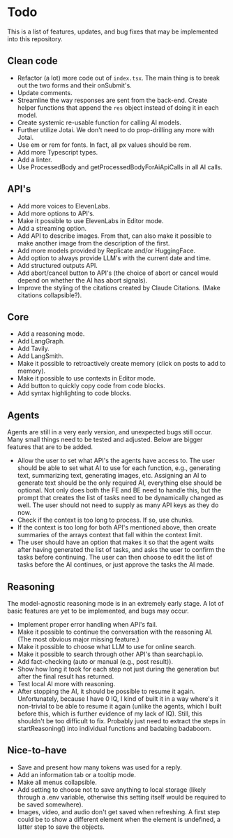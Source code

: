 # Todo

This is a list of features, updates, and bug fixes that may be implemented into this repository.

## Clean code

- Refactor (a lot) more code out of `index.tsx`. The main thing is to break out the two forms and their onSubmit's.
- Update comments.
- Streamline the way responses are sent from the back-end. Create helper functions that append the `res` object instead of doing it in each model.
- Create systemic re-usable function for calling AI models.
- Further utilize Jotai. We don't need to do prop-drilling any more with Jotai.
- Use em or rem for fonts. In fact, all px values should be rem.
- Add more Typescript types.
- Add a linter.
- Use ProcessedBody and getProcessedBodyForAiApiCalls in all AI calls.

## API's

- Add more voices to ElevenLabs.
- Add more options to API's.
- Make it possible to use ElevenLabs in Editor mode.
- Add a streaming option.
- Add API to describe images. From that, can also make it possible to make another image from the description of the first.
- Add more models provided by Replicate and/or HuggingFace.
- Add option to always provide LLM's with the current date and time.
- Add structured outputs API.
- Add abort/cancel button to API's (the choice of abort or cancel would depend on whether the AI has abort signals).
- Improve the styling of the citations created by Claude Citations. (Make citations collapsible?).

## Core

- Add a reasoning mode.
- Add LangGraph.
- Add Tavily.
- Add LangSmith.
- Make it possible to retroactively create memory (click on posts to add to memory).
- Make it possible to use contexts in Editor mode.
- Add button to quickly copy code from code blocks.
- Add syntax highlighting to code blocks.

## Agents

Agents are still in a very early version, and unexpected bugs still occur. Many small things need to be tested and adjusted. Below are bigger features that are to be added.

- Allow the user to set what API's the agents have access to. The user should be able to set what AI to use for each function, e.g., generating text, summarizing text, generating images, etc. Assigning an AI to generate text should be the only required AI, everything else should be optional. Not only does both the FE and BE need to handle this, but the prompt that creates the list of tasks need to be dynamically changed as well. The user should not need to supply as many API keys as they do now.
- Check if the context is too long to process. If so, use chunks.
- If the context is too long for both API's mentioned above, then create summaries of the arrays context that fall within the context limit.
- The user should have an option that makes it so that the agent waits after having generated the list of tasks, and asks the user to confirm the tasks before continuing. The user can then choose to edit the list of tasks before the AI continues, or just approve the tasks the AI made.

## Reasoning

The model-agnostic reasoning mode is in an extremely early stage. A lot of basic features are yet to be implemented, and bugs may occur.

- Implement proper error handling when API's fail.
- Make it possible to continue the conversation with the reasoning AI. (The most obvious major missing feature.)
- Make it possible to choose what LLM to use for online search.
- Make it possible to search through other API's than searchapi.io.
- Add fact-checking (auto or manual (e.g., post result)).
- Show how long it took for each step not just during the generation but after the final result has returned.
- Test local AI more with reasoning.
- After stopping the AI, it should be possible to resume it again. Unfortunately, because I have 0 IQ, I kind of built it in a way where's it non-trivial to be able to resume it again (unlike the agents, which I built before this, which is further evidence of my lack of IQ). Still, this shouldn't be too difficult to fix. Probably just need to extract the steps in startReasoning() into individual functions and badabing badaboom.

## Nice-to-have

- Save and present how many tokens was used for a reply.
- Add an information tab or a tooltip mode.
- Make all menus collapsible.
- Add setting to choose not to save anything to local storage (likely through a .env variable, otherwise this setting itself would be required to be saved somewhere).
- Images, video, and audio don't get saved when refreshing. A first step could be to show a different element when the element is undefined, a latter step to save the objects.
